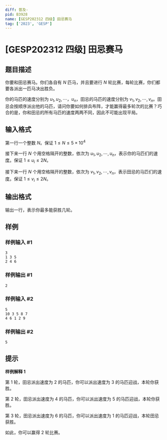 ```yaml
---
diff: 普及-
pid: B3928
name: [GESP202312 四级] 田忌赛马
tag: ['2023', 'GESP']
---
```

# [GESP202312 四级] 田忌赛马
## 题目描述

你要和田忌赛马。你们各自有 $N$ 匹马，并且要进行 $N$ 轮比赛，每轮比赛，你们都要各派出一匹马决出胜负。

你的马匹的速度分别为 $u_1,u_2,\cdots，u_n$，田忌的马匹的速度分别为 $v_1,v_2,\cdots,v_n$。田忌会按顺序派出他的马匹，请问你要如何排兵布阵，才能赢得最多轮次的比赛？巧合的是，你和田忌的所有马匹的速度两两不同，因此不可能出现平局。
## 输入格式

第一行一个整数 $N$。保证 $1\le N \le 5\times 10^4$

接下来一行 $N$ 个用空格隔开的整数，依次为 $u_1,u_2,\cdots,u_n$，表示你的马匹们的速度。保证 $1\le u_i\le 2N$。

接下来一行 $N$ 个用空格隔开的整数，依次为 $v_1,v_2,\cdots,v_n$，表示田忌的马匹们的速度。保证 $1\le v_i\le 2N$。
## 输出格式

输出一行，表示你最多能获胜几轮。
## 样例

### 样例输入 #1
```
3
1 3 5
2 4 6
```
### 样例输出 #1
```
2
```
### 样例输入 #2
```
5
10 3 5 8 7
4 6 1 2 9
```
### 样例输出 #2
```
5
```
## 提示

**样例解释 1**

第 1 轮，田忌派出速度为 2 的马匹，你可以派出速度为 3 的马匹迎战，本轮你获胜。

第 2 轮，田忌派出速度为 4 的马匹，你可以派出速度为 5 的马匹迎战，本轮你获胜。

第 3 轮，田忌派出速度为 6 的马匹，你可以派出速度为 1 的马匹迎战，本轮田忌获胜。

如此，你可以赢得 2 轮比赛。

